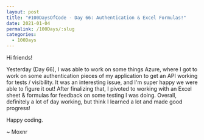 ```yaml
---
layout: post
title: "#100DaysOfCode - Day 66: Authentication & Excel Formulas!"
date: 2021-01-04
permalink: /100Days/:slug
categories: 
  - 100Days
---
```


Hi friends!

Yesterday (Day 66), I was able to work on some things Azure, where I got to work on some authentication pieces of my application to get an API working for tests / visibility. It was an interesting issue, and I'm super happy we were able to figure it out! After finalizing that, I pivoted to working with an Excel sheet & formulas for feedback on some testing I was doing. Overall, definitely a lot of day working, but think I learned a lot and made good progress!

Happy coding.

~ Moxnr